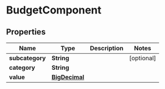 
# BudgetComponent

## Properties
Name | Type | Description | Notes
------------ | ------------- | ------------- | -------------
**subcategory** | **String** |  |  [optional]
**category** | **String** |  | 
**value** | [**BigDecimal**](BigDecimal.md) |  | 




